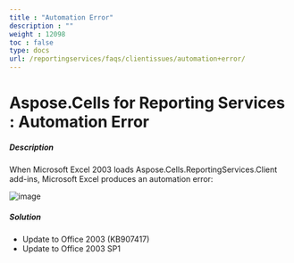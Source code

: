 ```yaml
---
title : "Automation Error" 
description : "" 
weight : 12098 
toc : false
type: docs
url: /reportingservices/faqs/clientissues/automation+error/
---
```


# Aspose.Cells for Reporting Services : Automation Error


##### Description

When Microsoft Excel 2003 loads Aspose.Cells.ReportingServices.Client add-ins, Microsoft Excel produces an automation error:  
  
![image](https://docs2.aspose.com/cells/reportingservices/attachments/6094880/6193264.png)

##### Solution

*   Update to Office 2003 (KB907417)
*   Update to Office 2003 SP1

